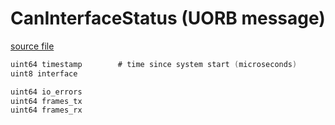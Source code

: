 # CanInterfaceStatus (UORB message)

[source file](https://github.com/PX4/PX4-Autopilot/blob/main/msg/CanInterfaceStatus.msg)

```c
uint64 timestamp		# time since system start (microseconds)
uint8 interface

uint64 io_errors
uint64 frames_tx
uint64 frames_rx

```
